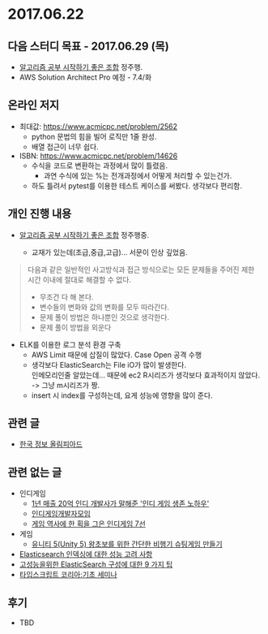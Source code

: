 # 2017.06.22

## 다음 스터디 목표 - 2017.06.29 (목)

* [알고리즘 공부 시작하기 좋은 조합](http://gooddaytocode.blogspot.kr/2016/03/blog-post.html) 정주행.
* AWS Solution Architect Pro 예정 - 7.4/화

## 온라인 저지

* 최대값: <https://www.acmicpc.net/problem/2562>
  * python 문법의 힘을 빌어 로직만 1줄 완성.
  * 배열 접근이 너무 쉽다.
* ISBN: <https://www.acmicpc.net/problem/14626>
  * 수식을 코드로 변환하는 과정에서 많이 틀렸음.
    * 과연 수식에 있는 %는 전개과정에서 어떻게 처리할 수 있는건가.
  * 하도 틀려서 pytest를 이용한 테스트 케이스를 써봤다. 생각보다 편리함.

## 개인 진행 내용

* [알고리즘 공부 시작하기 좋은 조합](http://gooddaytocode.blogspot.kr/2016/03/blog-post.html) 정주행중.

  * 교재가 있는데(초급,중급,고급)... 서문이 인상 깊었음.


> 다음과 같은 일반적인 사고방식과 접근 방식으로는 모든 문제들을 주어진 제한 시간 이내에 절대로 해결할 수 없다.
> - 무조건 다 해 본다.
> - 변수들의 변화와 값의 변화를 모두 따라간다.
> - 문제 풀이 방법은 하나뿐인 것으로 생각한다.
> - 문제 풀이 방법을 외운다

* ELK를 이용한 로그 분석 환경 구축
  * AWS Limit 때문에 삽질이 많았다. Case Open 공격 수행
  * 생각보다 ElasticSearch는 File iO가 많이 발생한다.  
    인메모리인줄 알았는데... 때문에 ec2 R시리즈가 생각보다 효과적이지 않았다. -> 그냥 m시리즈가 짱.
  * insert 시 index를 구성하는데, 요게 성능에 영향을 많이 준다.

## 관련 글

* [한국 정보 올림피아드](https://www.digitalculture.or.kr/koi/StudyBook.do)

## 관련 없는 글

* 인디게임
  * [1년 매출 20억 인디 개발사가 말해준 '인디 게임 생존 노하우'](http://www.oddonegames.com/home/?mod=document&uid=15&page_id=537)
  * [인디게임개발자모임](https://www.facebook.com/groups/indiera/)
  * [게임 역사에 한 획을 그은 인디게임 7선](http://www.oddonegames.com/home/?mod=document&uid=18&page_id=537)
* 게임
  * [유니티 5(Unity 5) 왕초보를 위한 간단한 비행기 슈팅게임 만들기](http://eskeptor.tistory.com/26)
* [Elasticsearch 인덱싱에 대한 성능 고려 사항](https://www.elastic.co/kr/blog/performance-considerations-elasticsearch-indexing)
* [고성능을위한 ElasticSearch 구성에 대한 9 가지 팁](https://www.loggly.com/blog/nine-tips-configuring-elasticsearch-for-high-performance/)
* [타입스크립트 코리아:기초 세미나](https://www.inflearn.com/course/타입스크립트-코리아-1705-기초-세미나)

## 후기

* TBD

